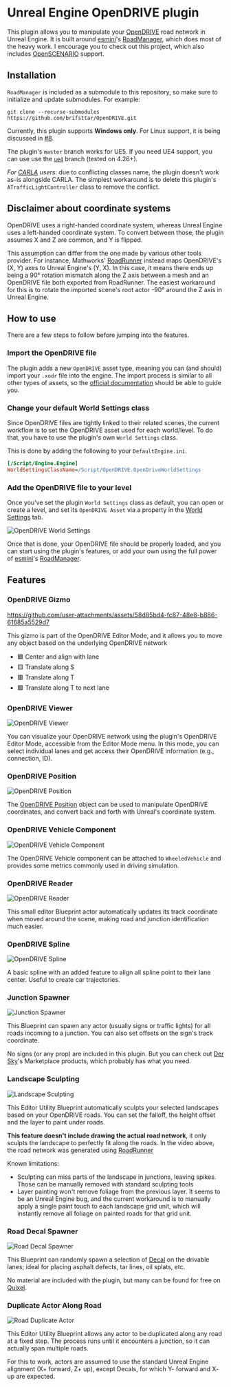 # Unreal Engine OpenDRIVE plugin

This plugin allows you to manipulate your [OpenDRIVE](https://www.asam.net/standards/detail/opendrive/) road network in Unreal Engine. It is built around [esmini](https://github.com/esmini/esmini)'s [RoadManager](https://github.com/esmini/esmini/tree/master/EnvironmentSimulator/Modules/RoadManager), which does most of the heavy work. I encourage you to check out this project, which also includes [OpenSCENARIO](https://www.asam.net/standards/detail/openscenario/) support.

## Installation

`RoadManager` is included as a submodule to this repository, so make sure to initialize and update submodules. For example:
```
git clone --recurse-submodules https://github.com/brifsttar/OpenDRIVE.git
```

Currently, this plugin  supports **Windows only**. For Linux support, it is being discussed in [#8](https://github.com/brifsttar/OpenDRIVE/issues/8).

The plugin's `master` branch works for UE5. If you need UE4 support, you can use use the [`ue4`](https://github.com/brifsttar/OpenDRIVE/tree/ue4) branch (tested on 4.26+).

*For [CARLA](https://github.com/carla-simulator/carla) users*: due to conflicting classes name, the plugin doesn't work as-is alongside CARLA. The simplest workaround is to delete this plugin's `ATrafficLightController` class to remove the conflict.

## Disclaimer about coordinate systems

OpenDRIVE uses a right-handed coordinate system, whereas Unreal Engine uses a left-handed coordinate system. To convert between those, the plugin assumes X and Z are common, and Y is flipped.

This assumption can differ from the one made by various other tools provider. For instance, Mathworks' [RoadRunner](https://www.mathworks.com/products/roadrunner.html) instead maps OpenDRIVE's (X, Y) axes to Unreal Engine's (Y, X). In this case, it means there ends up being a 90° rotation mismatch along the Z axis between a mesh and an OpenDRIVE file both exported from RoadRunner. The easiest workaround for this is to rotate the imported scene's root actor -90° around the Z axis in Unreal Engine.

## How to use

There are a few steps to follow before jumping into the features.

### Import the OpenDRIVE file

The plugin adds a new `OpenDRIVE` asset type, meaning you can (and should) import your `.xodr` file into the engine. The import process is similar to all other types of assets, so the [official documentation](https://docs.unrealengine.com/4.27/en-US/WorkingWithContent/Importing/HowTo/) should be able to guide you.

### Change your default World Settings class

Since OpenDRIVE files are tightly linked to their related scenes, the current workflow is to set the OpenDRIVE asset used for each world/level. To do that, you have to use the plugin's own `World Settings` class.

This is done by adding the following to your `DefaultEngine.ini`.

```ini
[/Script/Engine.Engine]
WorldSettingsClassName=/Script/OpenDRIVE.OpenDriveWorldSettings
```

### Add the OpenDRIVE file to your level

Once you've set the plugin `World Settings` class as default, you can open or create a level, and set its `OpenDRIVE Asset` via a property in the [World Settings](https://docs.unrealengine.com/4.27/en-US/Basics/Levels/WorldSettings/) tab.

![OpenDRIVE World Settings](Resources/odr_world_settings.jpg)

Once that is done, your OpenDRIVE file should be properly loaded, and you can start using the plugin's features, or add your own using the full power of [esmini](https://github.com/esmini/esmini)'s [RoadManager](https://github.com/esmini/esmini/tree/master/EnvironmentSimulator/Modules/RoadManager).

## Features

### OpenDRIVE Gizmo

https://github.com/user-attachments/assets/58d85bd4-fc87-48e8-b886-61685a5529d7

This gizmo is part of the OpenDRIVE Editor Mode, and it allows you to move any object based on the underlying OpenDRIVE network
* 🟦 Center and align with lane
* 🟨 Translate along S
* 🟥 Translate along T
* 🟩 Translate along T to next lane

### OpenDRIVE Viewer

![OpenDRIVE Viewer](Resources/odr_viewer.gif)

You can visualize your OpenDRIVE network using the plugin's OpenDRIVE Editor Mode, accessible from the Editor Mode menu. In this mode, you can select individual lanes and get access their OpenDRIVE information (e.g., connection, ID).

### OpenDRIVE Position

![OpenDRIVE Position](Resources/odr_methods.png)

The [OpenDRIVE Position](Source/OpenDRIVE/Public/OpenDrivePosition.h) object can be used to manipulate OpenDRIVE coordinates, and convert back and forth with Unreal's coordinate system.

### OpenDRIVE Vehicle Component

![OpenDRIVE Vehicle Component](Resources/odr_veh_comp.jpg)

The OpenDRIVE Vehicle component can be attached to `WheeledVehicle` and provides some metrics commonly used in driving simulation.

### OpenDRIVE Reader

![OpenDRIVE Reader](Resources/odr_reader.gif)

This small editor Blueprint actor automatically updates its track coordinate when moved around the scene, making road and junction identification much easier.

### OpenDRIVE Spline

![OpenDRIVE Spline](Resources/odr_spline.gif)

A basic spline with an added feature to align all spline point to their lane center. Useful to create car trajectories.

### Junction Spawner

![Junction Spawner](Resources/odr_junction_spawn.gif)

This Blueprint can spawn any actor (usually signs or traffic lights) for all roads incoming to a junction. You can also set offsets on the sign's track coordinate.

No signs (or any prop) are included in this plugin. But you can check out [Der Sky](https://www.unrealengine.com/marketplace/en-US/profile/Der+Sky)'s Marketplace products, which probably has what you need.

### Landscape Sculpting

![Landscape Sculpting](Resources/odr_sculpt.gif)

This Editor Utility Blueprint automatically sculpts your selected landscapes based on your OpenDRIVE roads. You can set the falloff, the height offset and the layer to paint under roads.

**This feature doesn't include drawing the actual road network**, it only sculpts the landscape to perfectly fit along the roads. In the video above, the road network was generated using [RoadRunner](https://www.mathworks.com/products/roadrunner.html)

Known limitations:

*  Sculpting can miss parts of the landscape in junctions, leaving spikes. Those can be manually removed with standard sculpting tools
* Layer painting won't remove foliage from the previous layer. It seems to be an Unreal Engine bug, and the current workaround is to manually apply a single paint touch to each landscape grid unit, which will instantly remove all foliage on painted roads for that grid unit.

### Road Decal Spawner

![Road Decal Spawner](Resources/odr_decal_spawner.gif)

This Blueprint can randomly spawn a selection of [Decal](https://docs.unrealengine.com/4.27/en-US/Resources/ContentExamples/Decals/) on the drivable lanes; ideal for placing asphalt defects, tar lines, oil splats, etc.

No material are included with the plugin, but many can be found for free on [Quixel](https://quixel.com/megascans/home?category=decal&category=street).

### Duplicate Actor Along Road

![Road Duplicate Actor](Resources/odr_repeat.gif)

This Editor Utility Blueprint allows any actor to be duplicated along any road at a fixed step. The process runs until it encounters a junction, so it can actually span multiple roads.

For this to work, actors are assumed to use the standard Unreal Engine alignment (X+ forward, Z+ up), except Decals, for which Y- forward and X- up are expected.
